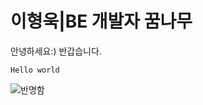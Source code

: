 # 이형욱|BE 개발자 꿈나무

안녕하세요:) 반갑습니다.

```Hello world```

![반명함](https://github.com/user-attachments/assets/49ed6a9a-ce2c-4767-b5b6-2f08d460e6b9)


### 
